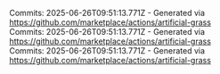 Commits: 2025-06-26T09:51:13.771Z - Generated via https://github.com/marketplace/actions/artificial-grass
<br>
Commits: 2025-06-26T09:51:13.771Z - Generated via https://github.com/marketplace/actions/artificial-grass
<br>
Commits: 2025-06-26T09:51:13.771Z - Generated via https://github.com/marketplace/actions/artificial-grass
<br>
